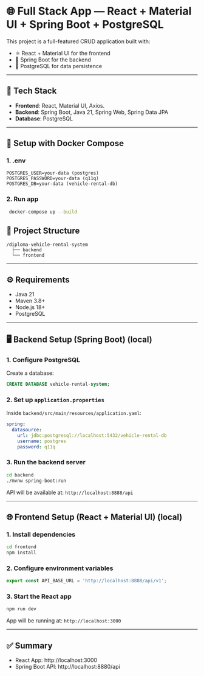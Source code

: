 # 🌐 Full Stack App — React + Material UI + Spring Boot + PostgreSQL

This project is a full-featured CRUD application built with:

- ⚛️ React + Material UI for the frontend
- 🚀 Spring Boot for the backend
- 🐘 PostgreSQL for data persistence

---

## 🧱 Tech Stack

- **Frontend**: React, Material UI, Axios.
- **Backend**: Spring Boot, Java 21, Spring Web, Spring Data JPA
- **Database**: PostgreSQL

---

## 🐋 Setup with Docker Compose

### 1. .env
```.env
POSTGRES_USER=your-data (postgres)
POSTGRES_PASSWORD=your-data (q11q)
POSTGRES_DB=your-data (vehicle-rental-db)
```

### 2. Run app
```bash
 docker-compose up --build
```

## 📁 Project Structure

```
/diploma-vehicle-rental-system
  ├── backend
  └── frontend
```

---

## ⚙️ Requirements

- Java 21
- Maven 3.8+
- Node.js 18+
- PostgreSQL

---

## 🖥️ Backend Setup (Spring Boot) (local)

### 1. Configure PostgreSQL

Create a database:

```sql
CREATE DATABASE vehicle-rental-system;
```

### 2. Set up `application.properties`

Inside `backend/src/main/resources/application.yaml`:

```yaml
spring:
  datasource:
    url: jdbc:postgresql://localhost:5432/vehicle-rental-db
    username: postgres
    password: q11q
```

### 3. Run the backend server

```bash
cd backend
./mvnw spring-boot:run
```

API will be available at: `http://localhost:8888/api`

---

## 🌐 Frontend Setup (React + Material UI) (local)

### 1. Install dependencies

```bash
cd frontend
npm install
```

### 2. Configure environment variables

```js
export const API_BASE_URL = 'http://localhost:8888/api/v1';
```

### 3. Start the React app

```bash
npm run dev
```

App will be running at: `http://localhost:3000`

---

## ✅ Summary

- React App: http://localhost:3000
- Spring Boot API: http://localhost:8880/api
